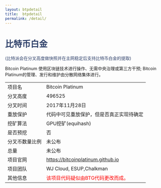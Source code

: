 ```yaml
---
layout: btpdetail
title:  btpdetail
permalink: /detail/
---
```

<h1 style="color: #2F416A">比特币白金</h1>
<p class="summarytxt" style="color: #2F416A">(比特派会在分叉高度做快照并在主网稳定后支持比特币白金的提取)
</p>
<p>Bitcoin Platinum 使用区块链技术进行操作、无需中央治理或第三方干预; Bitcoin Platinum的管理、发行和维护由分散网络集体进行。
</p>

<table class="center">
  <tbody>
    <tr>
        <td class="tablehalf">项目名</td>
        <td class="tablehalf">Bitcoin Platinum</td>
    </tr>
    <tr>
        <td>分叉高度</td>
        <td>496525</td>
    </tr>
    <tr>
        <td>分叉时间</td>
        <td>2017年11月28日</td>
    </tr>
    <tr>
        <td>重放保护</td>
        <td>代码中可见重放保护，但是否真正实现待确定</td>
    </tr>
    <tr>
        <td>挖矿算法</td>
        <td>GPU挖矿(equihash)</td>
    </tr>
    <tr>
        <td>是否预挖</td>
        <td>否</td>
    </tr>
    <tr>
        <td>分叉币数量比例</td>
        <td>未公布</td>
    </tr>
    <tr>
        <td>总量</td>
        <td>未公布</td>
    </tr>
    <tr>
        <td>项目官网</td>
        <td><a href="https://bitcoinplatinum.github.io/">https://bitcoinplatinum.github.io</a></td>
    </tr>
    <tr>
        <td>项目团队</td>
        <td>WJ Cloud, ESUP,Chalkman</td>
    </tr>
    <tr>
        <td>其他信息</td>
        <td style="color:red">该项目代码疑似由BTG代码更改而成。</td>
    </tr>
  </tbody>
</table>